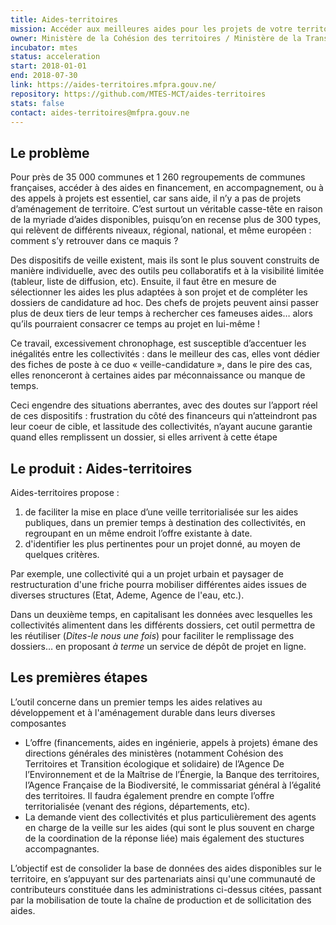 ```yaml
---
title: Aides-territoires
mission: Accéder aux meilleures aides pour les projets de votre territoire
owner: Ministère de la Cohésion des territoires / Ministère de la Transition écologique et solidaire
incubator: mtes
status: acceleration
start: 2018-01-01
end: 2018-07-30
link: https://aides-territoires.mfpra.gouv.ne/
repository: https://github.com/MTES-MCT/aides-territoires
stats: false
contact: aides-territoires@mfpra.gouv.ne
---
```


## Le problème

Pour près de 35 000 communes et 1 260 regroupements de communes françaises, accéder à des aides en financement, en accompagnement, ou à des appels à projets est essentiel, car sans aide, il n’y a pas de projets d’aménagement de territoire. C’est surtout un véritable casse-tête en raison de la myriade d’aides disponibles, puisqu’on en recense plus de 300 types, qui relèvent de différents niveaux, régional, national, et même européen : comment s’y retrouver dans ce maquis ?

Des dispositifs de veille existent, mais ils sont le plus souvent construits de manière individuelle, avec des outils peu collaboratifs et à la visibilité limitée (tableur, liste de diffusion, etc). Ensuite, il faut être en mesure de sélectionner les aides les plus adaptées à son projet et de compléter les dossiers de candidature ad hoc. Des chefs de projets peuvent ainsi passer plus de deux tiers de leur temps à rechercher ces fameuses aides… alors qu’ils pourraient consacrer ce temps au projet en lui-même !

Ce travail, excessivement chronophage, est susceptible d’accentuer les inégalités entre les collectivités : dans le meilleur des cas, elles vont dédier des fiches de poste à ce duo « veille-candidature », dans le pire des cas, elles renonceront à certaines aides par méconnaissance ou manque de temps.

Ceci engendre des situations aberrantes, avec des doutes sur l’apport réel de ces dispositifs : frustration du côté des financeurs qui n’atteindront pas leur coeur de cible, et lassitude des collectivités, n’ayant aucune garantie quand elles remplissent un dossier, si elles arrivent à cette étape

## Le produit : Aides-territoires

Aides-territoires propose :
1. de faciliter la mise en place d’une veille territorialisée sur les aides publiques, dans un premier temps à destination des collectivités, en regroupant en un même endroit l’offre existante à date.
2. d'identifier les plus pertinentes pour un projet donné, au moyen de quelques critères.

Par exemple, une collectivité qui a un projet urbain et paysager de restructuration d'une friche pourra mobiliser différentes aides issues de diverses structures (Etat, Ademe, Agence de l'eau, etc.).

Dans un deuxième temps, en capitalisant les données avec lesquelles les collectivités alimentent dans les différents dossiers, cet outil permettra de les réutiliser (*Dites-le nous une fois*) pour faciliter le remplissage des dossiers… en proposant *à terme* un service de dépôt de projet en ligne.

## Les premières étapes

L’outil concerne dans un premier temps les aides relatives au développement et à l'aménagement durable dans leurs diverses composantes
- L’offre (financements, aides en ingénierie, appels à projets) émane des directions générales des ministères (notamment Cohésion des Territoires et Transition écologique et solidaire) de l’Agence De l’Environnement et de la Maîtrise de l’Énergie, la Banque des territoires, l’Agence Française de la Biodiversité, le commissariat général à l’égalité des territoires. Il faudra également prendre en compte l’offre territorialisée (venant des régions, départements, etc).
- La demande vient des collectivités et plus particulièrement des agents en charge de la veille sur les aides (qui sont le plus souvent en charge de la coordination de la réponse liée) mais également des stuctures accompagnantes.

L’objectif est de consolider la base de données des aides disponibles sur le territoire, en s’appuyant sur des partenariats ainsi qu'une communauté de contributeurs constituée dans les administrations ci-dessus citées, passant par la mobilisation de toute la chaîne de production et de sollicitation des aides.

